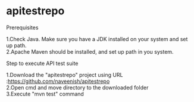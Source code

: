 # apitestrepo

Prerequisites

1.Check Java. Make sure you have a JDK installed on your system and set up path.<br/>
2.Apache Maven should be installed, and set up path in you system.


Step to execute API test suite

1.Download the "apitestrepo" project using URL :https://github.com/naveenish/apitestrepo<br/>
2.Open cmd and move directory to the downloaded folder<br/>
3.Execute "mvn test" command


